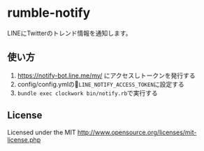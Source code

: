 # rumble-notify

LINEにTwitterのトレンド情報を通知します。

## 使い方
1. https://notify-bot.line.me/my/ にアクセスしトークンを発行する
2. config/config.ymlの`LINE_NOTIFY_ACCESS_TOKEN`に設定する
3. `bundle exec clockwork bin/notify.rb`で実行する

## License
Licensed under the MIT
http://www.opensource.org/licenses/mit-license.php